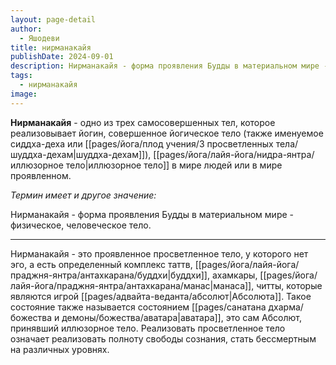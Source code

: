 ```yaml
---
layout: page-detail
author:
  - Яшодеви
title: нирманакайя
publishDate: 2024-09-01
description: Нирманакайя - форма проявления Будды в материальном мире - физическое, человеческое тело.
tags:
  - нирманакайя
image:
---
```

**Нирманакайя** - одно из трех самосовершенных тел, которое реализовывает йогин, совершенное йогическое тело (также именуемое сиддха-деха или [[pages/йога/плод учения/3 просветленных тела/шуддха-дехам|шуддха-дехам]]), [[pages/йога/лайя-йога/нидра-янтра/иллюзорное тело|иллюзорное тело]] в мире людей или в мире проявленном.

*Термин имеет и другое значение:*

Нирманакайя - форма проявления Будды в материальном мире - физическое, человеческое тело.

---

Нирманакайя - это проявленное просветленное тело, у которого нет эго, а есть определенный комплекс таттв, [[pages/йога/лайя-йога/праджня-янтра/антахкарана/буддхи|буддхи]], ахамкары, [[pages/йога/лайя-йога/праджня-янтра/антахкарана/манас|манаса]], читты, которые являются игрой [[pages/адвайта-веданта/абсолют|Абсолюта]]. Такое состояние также называется состоянием [[pages/санатана дхарма/божества и демоны/божества/аватара|аватара]], это сам Абсолют, принявший иллюзорное тело. Реализовать просветленное тело означает реализовать полноту свободы сознания, стать бессмертным на различных уровнях.

